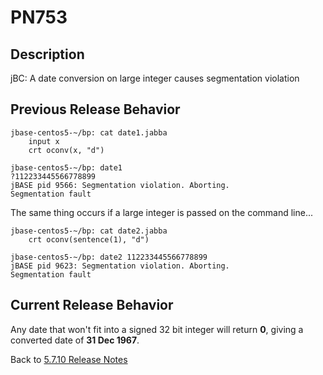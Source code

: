 # PN753

<PageHeader />

## Description

jBC: A date conversion on large integer causes segmentation violation

## Previous Release Behavior


```
jbase-centos5-~/bp: cat date1.jabba
    input x
    crt oconv(x, "d")

jbase-centos5-~/bp: date1
?112233445566778899
jBASE pid 9566: Segmentation violation. Aborting.
Segmentation fault
```

The same thing occurs if a large integer is passed on the command line...

```
jbase-centos5-~/bp: cat date2.jabba
    crt oconv(sentence(1), "d")

jbase-centos5-~/bp: date2 112233445566778899
jBASE pid 9623: Segmentation violation. Aborting.
Segmentation fault
```

## Current Release Behavior

Any date that won't fit into a signed 32 bit integer will return **0**, giving a converted date of **31 Dec 1967**.


Back to [5.7.10 Release Notes](./../README.md)
  
<PageFooter />
